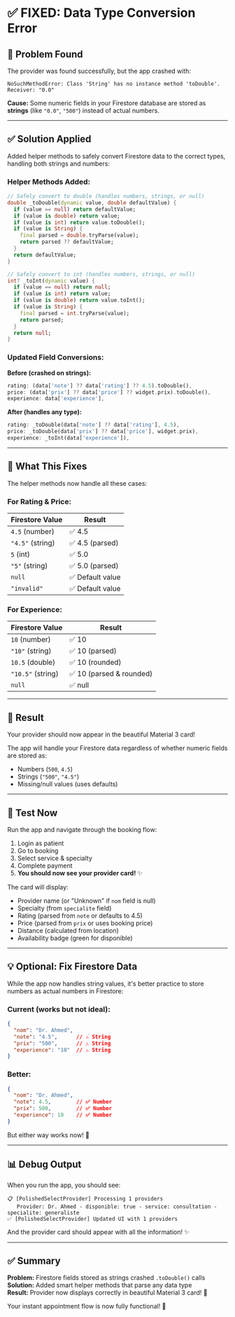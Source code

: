 # ✅ FIXED: Data Type Conversion Error

## 🐛 Problem Found

The provider was found successfully, but the app crashed with:
```
NoSuchMethodError: Class 'String' has no instance method 'toDouble'.
Receiver: "0.0"
```

**Cause:** Some numeric fields in your Firestore database are stored as **strings** (like `"0.0"`, `"500"`) instead of actual numbers.

---

## ✅ Solution Applied

Added helper methods to safely convert Firestore data to the correct types, handling both strings and numbers:

### Helper Methods Added:

```dart
// Safely convert to double (handles numbers, strings, or null)
double _toDouble(dynamic value, double defaultValue) {
  if (value == null) return defaultValue;
  if (value is double) return value;
  if (value is int) return value.toDouble();
  if (value is String) {
    final parsed = double.tryParse(value);
    return parsed ?? defaultValue;
  }
  return defaultValue;
}

// Safely convert to int (handles numbers, strings, or null)
int? _toInt(dynamic value) {
  if (value == null) return null;
  if (value is int) return value;
  if (value is double) return value.toInt();
  if (value is String) {
    final parsed = int.tryParse(value);
    return parsed;
  }
  return null;
}
```

### Updated Field Conversions:

**Before (crashed on strings):**
```dart
rating: (data['note'] ?? data['rating'] ?? 4.5).toDouble(),
price: (data['prix'] ?? data['price'] ?? widget.prix).toDouble(),
experience: data['experience'],
```

**After (handles any type):**
```dart
rating: _toDouble(data['note'] ?? data['rating'], 4.5),
price: _toDouble(data['prix'] ?? data['price'], widget.prix),
experience: _toInt(data['experience']),
```

---

## 🎯 What This Fixes

The helper methods now handle all these cases:

### For Rating & Price:
| Firestore Value | Result |
|----------------|--------|
| `4.5` (number) | ✅ 4.5 |
| `"4.5"` (string) | ✅ 4.5 (parsed) |
| `5` (int) | ✅ 5.0 |
| `"5"` (string) | ✅ 5.0 (parsed) |
| `null` | ✅ Default value |
| `"invalid"` | ✅ Default value |

### For Experience:
| Firestore Value | Result |
|----------------|--------|
| `10` (number) | ✅ 10 |
| `"10"` (string) | ✅ 10 (parsed) |
| `10.5` (double) | ✅ 10 (rounded) |
| `"10.5"` (string) | ✅ 10 (parsed & rounded) |
| `null` | ✅ null |

---

## 🎉 Result

Your provider should now appear in the beautiful Material 3 card! 

The app will handle your Firestore data regardless of whether numeric fields are stored as:
- Numbers (`500`, `4.5`)
- Strings (`"500"`, `"4.5"`)
- Missing/null values (uses defaults)

---

## 🚀 Test Now

Run the app and navigate through the booking flow:

1. Login as patient
2. Go to booking
3. Select service & specialty  
4. Complete payment
5. **You should now see your provider card!** ✨

The card will display:
- Provider name (or "Unknown" if `nom` field is null)
- Specialty (from `specialite` field)
- Rating (parsed from `note` or defaults to 4.5)
- Price (parsed from `prix` or uses booking price)
- Distance (calculated from location)
- Availability badge (green for disponible)

---

## 💡 Optional: Fix Firestore Data

While the app now handles string values, it's better practice to store numbers as actual numbers in Firestore:

### Current (works but not ideal):
```json
{
  "nom": "Dr. Ahmed",
  "note": "4.5",      // ⚠️ String
  "prix": "500",      // ⚠️ String
  "experience": "10"  // ⚠️ String
}
```

### Better:
```json
{
  "nom": "Dr. Ahmed",
  "note": 4.5,        // ✅ Number
  "prix": 500,        // ✅ Number
  "experience": 10    // ✅ Number
}
```

But either way works now! 🎉

---

## 📊 Debug Output

When you run the app, you should see:
```
📋 [PolishedSelectProvider] Processing 1 providers
   Provider: Dr. Ahmed - disponible: true - service: consultation - specialite: generaliste
✅ [PolishedSelectProvider] Updated UI with 1 providers
```

And the provider card should appear with all the information! ✨

---

## ✅ Summary

**Problem:** Firestore fields stored as strings crashed `.toDouble()` calls  
**Solution:** Added smart helper methods that parse any data type  
**Result:** Provider now displays correctly in beautiful Material 3 card! 🎨

Your instant appointment flow is now fully functional! 🎉
